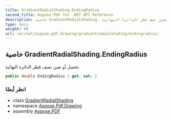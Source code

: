 ```yaml
---
title: GradientRadialShading.EndingRadius
second_title: Aspose.PDF for .NET API Reference
description: خاصية GradientRadialShading. تحصل أو تعين نصف قطر الدائرة النهائية
type: docs
weight: 40
url: /ar/net/aspose.pdf.drawing/gradientradialshading/endingradius/
---
```

## خاصية GradientRadialShading.EndingRadius

تحصل أو تعين نصف قطر الدائرة النهائية.

```csharp
public double EndingRadius { get; set; }
```

### انظر أيضًا

* class [GradientRadialShading](../)
* namespace [Aspose.Pdf.Drawing](../../../aspose.pdf.drawing/)
* assembly [Aspose.PDF](../../../)